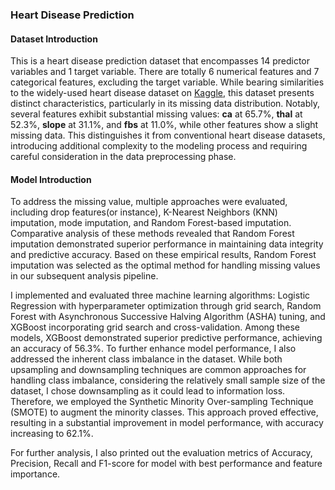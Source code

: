 ### Heart Disease Prediction

#### Dataset Introduction

This is a heart disease prediction dataset that encompasses 14 predictor variables and 1 target variable. There are totally 6 numerical features and 7 categorical features, excluding the target variable. While bearing similarities to the widely-used heart disease dataset on [Kaggle](https://www.kaggle.com/datasets/johnsmith88/heart-disease-dataset), this dataset  presents distinct characteristics, particularly in its missing data distribution. Notably, several features exhibit substantial missing values: **ca** at 65.7%, **thal** at 52.3%, **slope** at 31.1%, and **fbs** at 11.0%, while other features show a slight missing data. This distinguishes it from conventional heart disease datasets, introducing additional complexity to the modeling process and requiring careful consideration in the data preprocessing phase.

#### Model Introduction

To address the missing value, multiple approaches were evaluated, including drop features(or instance), K-Nearest Neighbors (KNN) imputation, mode imputation, and Random Forest-based imputation. Comparative analysis of these methods revealed that Random Forest imputation demonstrated superior performance in maintaining data integrity and predictive accuracy. Based on these empirical results, Random Forest imputation was selected as the optimal method for handling missing values in our subsequent analysis pipeline.

I implemented and evaluated three machine learning algorithms: Logistic Regression with hyperparameter optimization through grid search, Random Forest with Asynchronous Successive Halving Algorithm (ASHA) tuning, and XGBoost incorporating grid search and cross-validation. Among these models, XGBoost demonstrated superior predictive performance, achieving an accuracy of 56.3%. To further enhance model performance, I also addressed the inherent class imbalance in the dataset. While both upsampling and downsampling techniques are common approaches for handling class imbalance, considering the relatively small sample size of the dataset, I chose downsampling as it could lead to information loss. Therefore, we employed the Synthetic Minority Over-sampling Technique (SMOTE) to augment the minority classes. This approach proved effective, resulting in a substantial improvement in model performance, with accuracy increasing to 62.1%. 

For further analysis, I also printed out the evaluation metrics of Accuracy, Precision, Recall and F1-score for model with best performance and feature importance.
